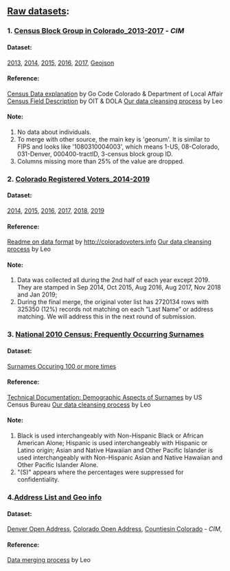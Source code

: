 ## [Raw datasets](https://drive.google.com/drive/folders/1-YH2q9zUzGlb3osYTGMf4n9hRPZo4OUE):

### 1. [Census Block Group in Colorado_2013-2017](https://data.colorado.gov/browse?q=census%20block%20groups&sortBy=relevance) - *CIM*

#### Dataset:
[2013](https://data.colorado.gov/Demographics/Census-Block-Groups-in-Colorado-2013/9gri-r239),
[2014](https://data.colorado.gov/Demographics/Census-Block-Groups-in-Colorado-2014/cmkv-zd4f), 
[2015](https://data.colorado.gov/Demographics/Census-Block-Groups-in-Colorado-2015/6hee-tnp6), 
[2016](https://data.colorado.gov/Demographics/Census-Block-Groups-in-Colorado-2016/iku4-4bpx), 
[2017](https://data.colorado.gov/Demographics/Census-Block-Groups-in-Colorado-2017/ty5m-9xub), 
[Geojson](https://data.colorado.gov/Demographics/Census-Block-Groups-in-Colorado-2010/kfm9-mvzv) <br>

#### Reference: 
[Census Data explanation](https://github.com/GoCodeColorado/GoCodeColorado-kbase-public/blob/187410313442847c357e04fb553a121941b297bf/Resources_for_Participants/Data/DOLA_Census_Data_GoCodeColorado.pdf) by Go Code Colorado & Department of Local Affair
[Census Field Description](https://data.colorado.gov/Demographics/Census-Field-Descriptions/qten-sdpn/data) by OIT & DOLA
[Our data cleansing process](https://github.com/GoCodeColorado/RegisVoterDatalytics/blob/master/Codes/Preparation_CensusBlockGroup%202013-2017.ipynb) by Leo

#### Note:
1. No data about individuals.
2. To merge with other source, the main key is 'geonum'. It is similar to FIPS and looks like '1080310004003', which means 1-US, 08-Colorado, 031-Denver, 000400-tractID, 3-census block group ID.
3. Columns missing more than 25% of the value are dropped.


### 2. [Colorado Registered Voters_2014-2019](http://coloradovoters.info)

#### Dataset: 
[2014](http://coloradovoters.info/downloads/20140902/), 
[2015](http://coloradovoters.info/downloads/20151001/), 
[2016](http://coloradovoters.info/downloads/20160601/), 
[2017](http://coloradovoters.info/downloads/20170801/), 
[2018](http://coloradovoters.info/downloads/20181101/),
[2019](http://coloradovoters.info/downloads/20190101/) <br>

#### Reference: 
[Readme on data format](http://coloradovoters.info/downloads/readme.doc) by http://coloradovoters.info
[Our data cleansing process](https://github.com/GoCodeColorado/RegisVoterDatalytics/blob/master/Codes/Preparation_DenverVoters2014_2019.ipynb) by Leo

#### Note:
1. Data was collected all during the 2nd half of each year except 2019. They are stamped in Sep 2014, Oct 2015, Aug 2016, Aug 2017, Nov 2018 and Jan 2019;
2. During the final merge, the original voter list has 2720134 rows with 325350 (12%)  records not matching on each “Last Name” or address matching. We will address this in the next round of submission.

### 3. [National 2010 Census: Frequently Occurring Surnames](https://www.census.gov/topics/population/genealogy/data/2010_surnames.html)

#### Dataset:
[Surnames Occuring 100 or more times](https://www2.census.gov/topics/genealogy/2010surnames/names.zip)

#### Reference:
[Technical Documentation: Demographic Aspects of Surnames](https://www2.census.gov/topics/genealogy/2010surnames/surnames.pdf) by US Census Bureau
[Our data cleansing process](https://github.com/GoCodeColorado/RegisVoterDatalytics/blob/master/Codes/Preparation_Surnames_2010Census_Full_CSV.ipynb) by Leo

#### Note:
1. Black is used interchangeably with Non-Hispanic Black or African American Alone; Hispanic is used interchangeably with Hispanic or Latino origin; Asian and Native Hawaiian and Other Pacific Islander is used interchangeably with Non-Hispanic Asian and Native Hawaiian and Other Pacific Islander Alone.
2. "(S)" appears where the percentages were suppressed for confidentiality.

### 4.[Address List and Geo info](http://results.openaddresses.io/)

#### Dataset:
[Denver Open Address](https://s3.amazonaws.com/data.openaddresses.io/runs/608381/us/co/denver.zip),
[Colorado Open Address](https://s3.amazonaws.com/data.openaddresses.io/runs/608168/us/co/statewide.zip),
[Countiesin Colorado](https://data.colorado.gov/Transportation/Counties-in-Colorado/67vn-ijga) - *CIM*,

#### Reference:
[Data merging process](https://github.com/GoCodeColorado/RegisVoterDatalytics/blob/master/Codes/Preparation_DenverVoters2014_2019.ipynb) by Leo
